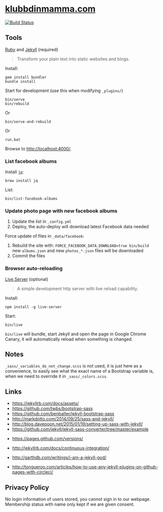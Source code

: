 # [klubbdinmamma.com](https://klubbdinmamma.com)

[![Build Status](https://travis-ci.org/klubbdinmamma/klubbdinmamma.github.io.svg?branch=dev)](https://travis-ci.org/klubbdinmamma/klubbdinmamma.github.io)

## Tools

[Ruby](https://www.ruby-lang.org/en/) and [Jekyll](https://jekyllrb.com/) (required)

> Transform your plain text into static websites and blogs.

Install:

    gem install bundler
    bundle install

Start for development (use this when modifying `_plugins/`)

    bin/serve
    bin/rebuild

Or

    bin/serve-and-rebuild

Or

    run.bat

Browse to [http://localhost:4000/](http://localhost:4000/).

### List facebook albums

Install [`jq`](https://stedolan.github.io/jq/):

    brew install jq

List:

    bin/list-facebook-albums

### Update photo page with new facebook albums

1. Update the list in `_config.yml`
1. Deploy, the auto-deploy will download latest Facebook data needed

Force update of files in `_data/facebook`:

1. Rebuild the site with: `FORCE_FACEBOOK_DATA_DOWNLOAD=true bin/build`
   new `albums.json` and new `photos_*.json` files will be downloaded
1. Commit the files

### Browser auto-reloading

[Live Server](https://github.com/tapio/live-server) (optional)

> A simple development http server with live reload capability.

Install:

    npm install -g live-server

Start:

    bin/live

`bin/live` will bundle, start Jekyll and open the page in Google Chrome Canary, it will automatically reload when something is changed.

## Notes

`_sass/_variables_do_not_change.scss` is not used, it is just here as a convenience, to easily see what the exact name of a Bootstrap variable is, when we need to override it in `_sass/_colors.scss`.

## Links

* https://jekyllrb.com/docs/assets/
* https://github.com/twbs/bootstrap-sass
* https://github.com/benbalter/jekyll-bootstrap-sass
* http://markdotto.com/2014/09/25/sass-and-jekyll/
* http://blog.davepoon.net/2015/01/19/setting-up-sass-with-jekyll/
* https://github.com/jekyll/jekyll-sass-converter/tree/master/example

<!-- -->

* https://pages.github.com/versions/
* http://jekyllrb.com/docs/continuous-integration/
* http://garthdb.com/writings/i-am-a-jekyll-god/

* http://tongueroo.com/articles/how-to-use-any-jekyll-plugins-on-github-pages-with-circleci/

## Privacy Policy  

No login information of users stored, you cannot sign in to our webpage. Membership status with name only kept if we are given consent. 

